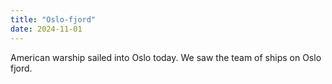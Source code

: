 ```yaml
---
title: "Oslo-fjord"
date: 2024-11-01
---
```


American warship sailed into Oslo today. We saw the team of ships on Oslo fjord.
